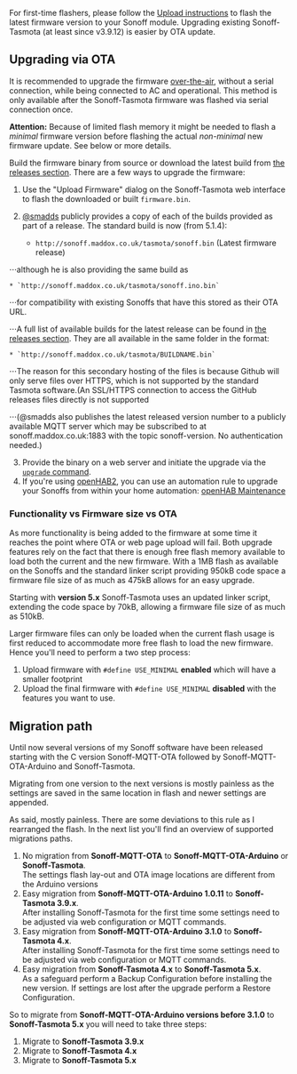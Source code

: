 For first-time flashers, please follow the [Upload instructions](https://github.com/arendst/Sonoff-Tasmota/wiki/Upload) to flash the latest firmware version to your Sonoff module. Upgrading existing Sonoff-Tasmota (at least since v3.9.12) is easier by OTA update.

## Upgrading via OTA

It is recommended to upgrade the firmware [over-the-air](https://en.wikipedia.org/wiki/Over-the-air_programming), without a serial connection, while being connected to AC and operational.
This method is only available after the Sonoff-Tasmota firmware was flashed via serial connection once.

**Attention:** Because of limited flash memory it might be needed to flash a *minimal* firmware version before flashing the actual *non-minimal* new firmware update. See below or more details.

Build the firmware binary from source or download the latest build from [the releases section](https://github.com/arendst/Sonoff-Tasmota/releases). There are a few ways to upgrade the firmware:

1. Use the "Upload Firmware" dialog on the Sonoff-Tasmota web interface to flash the downloaded or built `firmware.bin`.
2. [@smadds](https://github.com/arendst/Sonoff-Tasmota/issues/19) publicly provides a copy of each of the builds provided as part of a release. The standard build is now (from 5.1.4): 

    * `http://sonoff.maddox.co.uk/tasmota/sonoff.bin` (Latest firmware release) 

⋅⋅⋅although he is also providing the same build as 

    * `http://sonoff.maddox.co.uk/tasmota/sonoff.ino.bin` 

⋅⋅⋅for compatibility with existing Sonoffs that have this stored as their OTA URL. 

⋅⋅⋅A full list of available builds for the latest release can be found in [the releases section](https://github.com/arendst/Sonoff-Tasmota/releases). They are all available in the same folder in the format: 

    * `http://sonoff.maddox.co.uk/tasmota/BUILDNAME.bin` 

⋅⋅⋅The reason for this secondary hosting of the files is because Github will only serve files over HTTPS, which is not supported by the standard Tasmota software.(An SSL/HTTPS connection to access the GitHub releases files directly is not supported 

⋅⋅⋅(@smadds also publishes the latest released version number to a publicly available MQTT server which may be subscribed to at sonoff.maddox.co.uk:1883 with the topic sonoff-version. No authentication needed.) 

3. Provide the binary on a web server and initiate the upgrade via the [`upgrade` command](https://github.com/arendst/Sonoff-Tasmota/wiki/Commands#management).
4. If you're using [openHAB2](http://www.openhab.org/), you can use an automation rule to upgrade your Sonoffs from within your home automation: [openHAB Maintenance](https://github.com/arendst/Sonoff-Tasmota/wiki/openHAB#maintenance-actions)

### Functionality vs Firmware size vs OTA

As more functionality is being added to the firmware at some time it reaches the point where OTA or web page upload will fail. Both upgrade features rely on the fact that there is enough free flash memory available to load both the current and the new firmware. With a 1MB flash as available on the Sonoffs and the standard linker script providing 950kB code space a firmware file size of as much as 475kB allows for an easy upgrade. 

Starting with **version 5.x** Sonoff-Tasmota uses an updated linker script, extending the code space by 70kB, allowing a firmware file size of as much as 510kB.

Larger firmware files can only be loaded when the current flash usage is first reduced to accommodate more free flash to load the new firmware. Hence you'll need to perform a two step process:
1. Upload firmware with `#define USE_MINIMAL` **enabled** which will have a smaller footprint
2. Upload the final firmware with `#define USE_MINIMAL` **disabled** with the features you want to use.

## Migration path

Until now several versions of my Sonoff software have been released starting with the C version Sonoff-MQTT-OTA followed by Sonoff-MQTT-OTA-Arduino and Sonoff-Tasmota.

Migrating from one version to the next versions is mostly painless as the settings are saved in the same location in flash and newer settings are appended.

As said, mostly painless. There are some deviations to this rule as I rearranged the flash. In the next list you'll find an overview of supported migrations paths.

1. No migration from **Sonoff-MQTT-OTA** to **Sonoff-MQTT-OTA-Arduino** or **Sonoff-Tasmota**.<br/>The settings flash lay-out and OTA image locations are different from the Arduino versions
2. Easy migration from **Sonoff-MQTT-OTA-Arduino 1.0.11** to **Sonoff-Tasmota 3.9.x**.<br/>After installing Sonoff-Tasmota for the first time some settings need to be adjusted via web configuration or MQTT commands.
3. Easy migration from **Sonoff-MQTT-OTA-Arduino 3.1.0** to **Sonoff-Tasmota 4.x**.<br/>After installing Sonoff-Tasmota for the first time some settings need to be adjusted via web configuration or MQTT commands.
4. Easy migration from **Sonoff-Tasmota 4.x** to **Sonoff-Tasmota 5.x**.<br/>As a safeguard perform a Backup Configuration before installing the new version. If settings are lost after the upgrade perform a Restore Configuration.

So to migrate from **Sonoff-MQTT-OTA-Arduino versions before 3.1.0** to **Sonoff-Tasmota 5.x** you will need to take three steps:

1. Migrate to **Sonoff-Tasmota 3.9.x**
2. Migrate to **Sonoff-Tasmota 4.x**
3. Migrate to **Sonoff-Tasmota 5.x**
